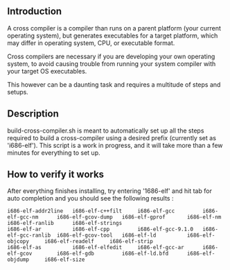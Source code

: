 ## Introduction
A cross compiler is a compiler than runs on a parent platform (your current operating system), but generates executables for a target platform, which may differ in operating system, CPU, or executable format. 

Cross compilers are necessary if you are developing your own operating system, to avoid causing trouble from running your system compiler with your target OS executables.

This however can be a daunting task and requires a multitude of steps and setups.

## Description

build-cross-compiler.sh is meant to automatically set up all the steps required to build a cross-compiler using a desired prefix (currently set as 'i686-elf'). This script is a work in progress, and it will take more than a few minutes for everything to set up.

## How to verify it works

After everything finishes installing, try entering '1686-elf' and hit tab for auto completion and you should see the following results :

```
i686-elf-addr2line   i686-elf-c++filt     i686-elf-gcc         i686-elf-gcc-nm      i686-elf-gcov-dump   i686-elf-gprof       i686-elf-nm          i686-elf-ranlib      i686-elf-strings
i686-elf-ar          i686-elf-cpp         i686-elf-gcc-9.1.0   i686-elf-gcc-ranlib  i686-elf-gcov-tool   i686-elf-ld          i686-elf-objcopy     i686-elf-readelf     i686-elf-strip
i686-elf-as          i686-elf-elfedit     i686-elf-gcc-ar      i686-elf-gcov        i686-elf-gdb         i686-elf-ld.bfd      i686-elf-objdump     i686-elf-size 
```
